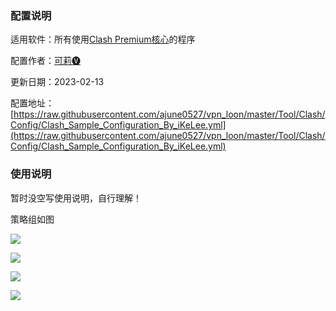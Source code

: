 ### 配置说明

适用软件：所有使用[Clash Premium核心](https://github.com/Dreamacro/clash/releases/tag/premium)的程序

配置作者：[可莉🅥](tg://user?id=259049671)

更新日期：2023-02-13

配置地址：[https://raw.githubusercontent.com/ajune0527/vpn_loon/master/Tool/Clash/Config/Clash_Sample_Configuration_By_iKeLee.yml](https://raw.githubusercontent.com/ajune0527/vpn_loon/master/Tool/Clash/Config/Clash_Sample_Configuration_By_iKeLee.yml)

### 使用说明

暂时没空写使用说明，自行理解！

策略组如图

![](https://raw.githubusercontent.com/ajune0527/vpn_loon/master/Tool/Clash/Config/Resource/01.png)

![](https://raw.githubusercontent.com/ajune0527/vpn_loon/master/Tool/Clash/Config/Resource/02.png)

![](https://raw.githubusercontent.com/ajune0527/vpn_loon/master/Tool/Clash/Config/Resource/03.png)

![](https://raw.githubusercontent.com/ajune0527/vpn_loon/master/Tool/Clash/Config/Resource/04.png)